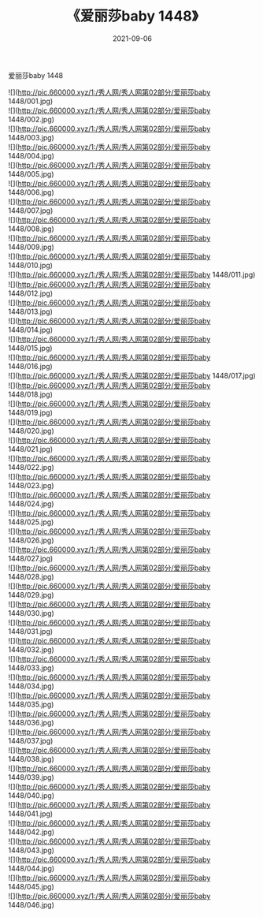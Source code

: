 ﻿---
layout: post
title:  《爱丽莎baby 1448》
date:   2021-09-06
img: http://pic.660000.xyz/1:/秀人网/秀人网第02部分/爱丽莎baby 1448/000.jpg
categories: [美女, 清纯, 唯美]
---

爱丽莎baby 1448

  ![](http://pic.660000.xyz/1:/秀人网/秀人网第02部分/爱丽莎baby 1448/001.jpg) <br> ![](http://pic.660000.xyz/1:/秀人网/秀人网第02部分/爱丽莎baby 1448/002.jpg) <br> ![](http://pic.660000.xyz/1:/秀人网/秀人网第02部分/爱丽莎baby 1448/003.jpg) <br> ![](http://pic.660000.xyz/1:/秀人网/秀人网第02部分/爱丽莎baby 1448/004.jpg) <br> ![](http://pic.660000.xyz/1:/秀人网/秀人网第02部分/爱丽莎baby 1448/005.jpg) <br> ![](http://pic.660000.xyz/1:/秀人网/秀人网第02部分/爱丽莎baby 1448/006.jpg) <br> ![](http://pic.660000.xyz/1:/秀人网/秀人网第02部分/爱丽莎baby 1448/007.jpg) <br> ![](http://pic.660000.xyz/1:/秀人网/秀人网第02部分/爱丽莎baby 1448/008.jpg) <br> ![](http://pic.660000.xyz/1:/秀人网/秀人网第02部分/爱丽莎baby 1448/009.jpg) <br> ![](http://pic.660000.xyz/1:/秀人网/秀人网第02部分/爱丽莎baby 1448/010.jpg) <br> ![](http://pic.660000.xyz/1:/秀人网/秀人网第02部分/爱丽莎baby 1448/011.jpg) <br> ![](http://pic.660000.xyz/1:/秀人网/秀人网第02部分/爱丽莎baby 1448/012.jpg) <br> ![](http://pic.660000.xyz/1:/秀人网/秀人网第02部分/爱丽莎baby 1448/013.jpg) <br> ![](http://pic.660000.xyz/1:/秀人网/秀人网第02部分/爱丽莎baby 1448/014.jpg) <br> ![](http://pic.660000.xyz/1:/秀人网/秀人网第02部分/爱丽莎baby 1448/015.jpg) <br> ![](http://pic.660000.xyz/1:/秀人网/秀人网第02部分/爱丽莎baby 1448/016.jpg) <br> ![](http://pic.660000.xyz/1:/秀人网/秀人网第02部分/爱丽莎baby 1448/017.jpg) <br> ![](http://pic.660000.xyz/1:/秀人网/秀人网第02部分/爱丽莎baby 1448/018.jpg) <br> ![](http://pic.660000.xyz/1:/秀人网/秀人网第02部分/爱丽莎baby 1448/019.jpg) <br> ![](http://pic.660000.xyz/1:/秀人网/秀人网第02部分/爱丽莎baby 1448/020.jpg) <br> ![](http://pic.660000.xyz/1:/秀人网/秀人网第02部分/爱丽莎baby 1448/021.jpg) <br> ![](http://pic.660000.xyz/1:/秀人网/秀人网第02部分/爱丽莎baby 1448/022.jpg) <br> ![](http://pic.660000.xyz/1:/秀人网/秀人网第02部分/爱丽莎baby 1448/023.jpg) <br> ![](http://pic.660000.xyz/1:/秀人网/秀人网第02部分/爱丽莎baby 1448/024.jpg) <br> ![](http://pic.660000.xyz/1:/秀人网/秀人网第02部分/爱丽莎baby 1448/025.jpg) <br> ![](http://pic.660000.xyz/1:/秀人网/秀人网第02部分/爱丽莎baby 1448/026.jpg) <br> ![](http://pic.660000.xyz/1:/秀人网/秀人网第02部分/爱丽莎baby 1448/027.jpg) <br> ![](http://pic.660000.xyz/1:/秀人网/秀人网第02部分/爱丽莎baby 1448/028.jpg) <br> ![](http://pic.660000.xyz/1:/秀人网/秀人网第02部分/爱丽莎baby 1448/029.jpg) <br> ![](http://pic.660000.xyz/1:/秀人网/秀人网第02部分/爱丽莎baby 1448/030.jpg) <br> ![](http://pic.660000.xyz/1:/秀人网/秀人网第02部分/爱丽莎baby 1448/031.jpg) <br> ![](http://pic.660000.xyz/1:/秀人网/秀人网第02部分/爱丽莎baby 1448/032.jpg) <br> ![](http://pic.660000.xyz/1:/秀人网/秀人网第02部分/爱丽莎baby 1448/033.jpg) <br> ![](http://pic.660000.xyz/1:/秀人网/秀人网第02部分/爱丽莎baby 1448/034.jpg) <br> ![](http://pic.660000.xyz/1:/秀人网/秀人网第02部分/爱丽莎baby 1448/035.jpg) <br> ![](http://pic.660000.xyz/1:/秀人网/秀人网第02部分/爱丽莎baby 1448/036.jpg) <br> ![](http://pic.660000.xyz/1:/秀人网/秀人网第02部分/爱丽莎baby 1448/037.jpg) <br> ![](http://pic.660000.xyz/1:/秀人网/秀人网第02部分/爱丽莎baby 1448/038.jpg) <br> ![](http://pic.660000.xyz/1:/秀人网/秀人网第02部分/爱丽莎baby 1448/039.jpg) <br> ![](http://pic.660000.xyz/1:/秀人网/秀人网第02部分/爱丽莎baby 1448/040.jpg) <br> ![](http://pic.660000.xyz/1:/秀人网/秀人网第02部分/爱丽莎baby 1448/041.jpg) <br> ![](http://pic.660000.xyz/1:/秀人网/秀人网第02部分/爱丽莎baby 1448/042.jpg) <br> ![](http://pic.660000.xyz/1:/秀人网/秀人网第02部分/爱丽莎baby 1448/043.jpg) <br> ![](http://pic.660000.xyz/1:/秀人网/秀人网第02部分/爱丽莎baby 1448/044.jpg) <br> ![](http://pic.660000.xyz/1:/秀人网/秀人网第02部分/爱丽莎baby 1448/045.jpg) <br> ![](http://pic.660000.xyz/1:/秀人网/秀人网第02部分/爱丽莎baby 1448/046.jpg) <br>